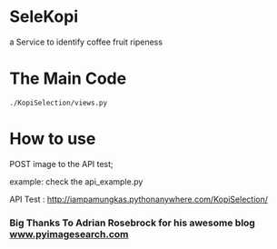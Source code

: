# SeleKopi

a Service to identify coffee fruit ripeness

# The Main Code
    ./KopiSelection/views.py

# How to use

POST image to the API test;

example: check the api_example.py

API Test :
http://iampamungkas.pythonanywhere.com/KopiSelection/

### Big Thanks To Adrian Rosebrock for his awesome blog www.pyimagesearch.com